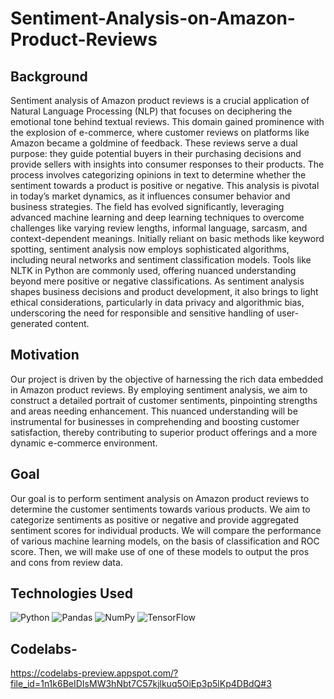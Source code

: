# Sentiment-Analysis-on-Amazon-Product-Reviews

## Background 

Sentiment analysis of Amazon product reviews is a crucial application of Natural Language Processing (NLP) that focuses on deciphering the emotional tone behind textual reviews. This domain gained prominence with the explosion of e-commerce, where customer reviews on platforms like Amazon became a goldmine of feedback. These reviews serve a dual purpose: they guide potential buyers in their purchasing decisions and provide sellers with insights into consumer responses to their products. The process involves categorizing opinions in text to determine whether the sentiment towards a product is positive or negative. This analysis is pivotal in today’s market dynamics, as it influences consumer behavior and business strategies. The field has evolved significantly, leveraging advanced machine learning and deep learning techniques to overcome challenges like varying review lengths, informal language, sarcasm, and context-dependent meanings. Initially reliant on basic methods like keyword spotting, sentiment analysis now employs sophisticated algorithms, including neural networks and sentiment classification models. Tools like NLTK in Python are commonly used, offering nuanced understanding beyond mere positive or negative classifications. As sentiment analysis shapes business decisions and product development, it also brings to light ethical considerations, particularly in data privacy and algorithmic bias, underscoring the need for responsible and sensitive handling of user-generated content.

## Motivation
Our project is driven by the objective of harnessing the rich data embedded in Amazon product reviews. By employing sentiment analysis, we aim to construct a detailed portrait of customer sentiments, pinpointing strengths and areas needing enhancement. This nuanced understanding will be instrumental for businesses in comprehending and boosting customer satisfaction, thereby contributing to superior product offerings and a more dynamic e-commerce environment.

## Goal
Our goal is to perform sentiment analysis on Amazon product reviews to determine the customer sentiments towards various products. We aim to categorize sentiments as positive or negative and provide aggregated sentiment scores for individual products. We will compare the performance of various machine learning models, on the basis of classification and ROC score. Then, we will make use of one of these models to output the pros and cons from review data.

## Technologies Used
![Python](https://img.shields.io/badge/Python-3776AB?style=for-the-badge&logo=Python&logoColor=white)
![Pandas](https://img.shields.io/badge/Pandas-150458?style=for-the-badge&logo=pandas&logoColor=white)
![NumPy](https://img.shields.io/badge/NumPy-3776AB?style=for-the-badge&logo=NumPy&logoColor=white)
![TensorFlow](https://img.shields.io/badge/TensorFlow-3776AB?style=for-the-badge&logo=TensorFlow&logoColor=white)


## Codelabs- 
https://codelabs-preview.appspot.com/?file_id=1n1k6BeIDIsMW3hNbt7C57kjlkuq5OiEp3p5lKp4DBdQ#3


